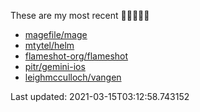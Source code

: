 These are my most recent 🌟🌟🌟🌟🌟

* [magefile/mage](https://github.com/magefile/mage)
* [mtytel/helm](https://github.com/mtytel/helm)
* [flameshot-org/flameshot](https://github.com/flameshot-org/flameshot)
* [pitr/gemini-ios](https://github.com/pitr/gemini-ios)
* [leighmcculloch/vangen](https://github.com/leighmcculloch/vangen)

Last updated: 2021-03-15T03:12:58.743152

